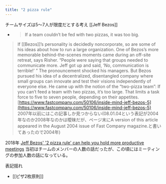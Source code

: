 ```yaml
---
title: "2 pizza rule"
---
```


チームサイズは5〜7人が限度だとする考え [[Jeff Bezos]]
- > If a team couldn’t be fed with two pizzas, it was too big.

> If [[Bezos]]’s personality is decidedly noncorporate, so are some of his ideas about how to run a large organization. One of Bezos’s more memorable behind-the-scenes moments came during an off-site retreat, says Risher. “People were saying that groups needed to communicate more. Jeff got up and said, ‘No, communication is terrible!’ ” The pronouncement shocked his managers. But Bezos pursued his idea of a decentralized, disentangled company where small groups can innovate and test their visions independently of everyone else. He came up with the notion of the “two-pizza team”: If you can’t feed a team with two pizzas, it’s too large. That limits a task force to five to seven people, depending on their appetites.
[https://www.fastcompany.com/50106/inside-mind-jeff-bezos-5](https://www.fastcompany.com/50106/inside-mind-jeff-bezos-5)
2007年以前にはこの記事しか見つからない(08.01.04という表記が2004年なのか2008年なのかは曖昧だが、ページ末にA version of this article appeared in the August 2004 issue of Fast Company magazine.と書いてあったので2004年)

2018年
[Jeff Bezos' '2 pizza rule' can help you hold more productive meetings](https://www.cnbc.com/2018/04/30/jeff-bezos-2-pizza-rule-can-help-you-hold-more-productive-meetings.html)
当初はチームのメンバーの人数の話だったが、この頃にはミーティングの参加人数の話になっている。

表記揺れ
- [[ピザ2枚原則]]
